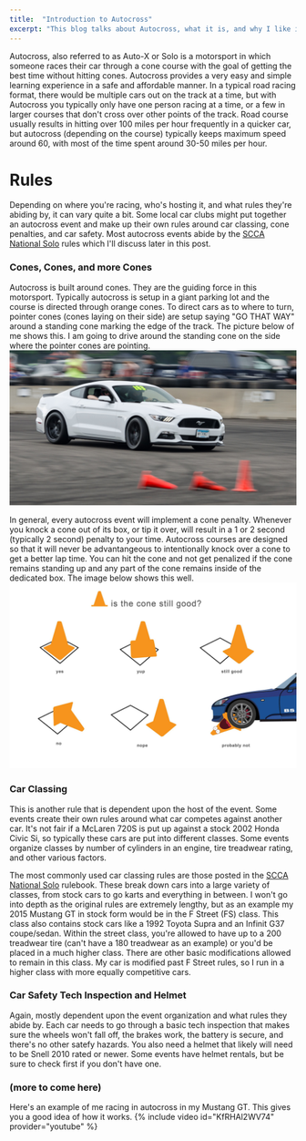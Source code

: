```yaml
---
title:  "Introduction to Autocross"
excerpt: "This blog talks about Autocross, what it is, and why I like it!"
---
```

Autocross, also referred to as Auto-X or Solo is a motorsport in which someone races their car through a cone course with the goal of getting the best time without hitting cones. Autocross provides a very easy and simple learning experience in a safe and affordable manner. In a typical road racing format, there would be multiple cars out on the track at a time, but with Autocross you typically only have one person racing at a time, or a few in larger courses that don't cross over other points of the track. Road course usually results in hitting over 100 miles per hour frequently in a quicker car, but autocross (depending on the course) typically keeps maximum speed around 60, with most of the time spent around 30-50 miles per hour.

# Rules
Depending on where you're racing, who's hosting it, and what rules they're abiding by, it can vary quite a bit. Some local car clubs might put together an autocross event and make up their own rules around car classing, cone penalties, and car safety. Most autocross events abide by the [SCCA National Solo](https://www.scca.com/pages/solo-cars-and-rules) rules which I'll discuss later in this post.

### Cones, Cones, and more Cones
Autocross is built around cones. They are the guiding force in this motorsport. Typically autocross is setup in a giant parking lot and the course is directed through orange cones. To direct cars as to where to turn, pointer cones (cones laying on their side) are setup saying "GO THAT WAY" around a standing cone marking the edge of the track. The picture below of me shows this. I am going to drive around the standing cone on the side where the pointer cones are pointing.
![Cone Example](/assets/images/coneexample.jpg)

In general, every autocross event will implement a cone penalty. Whenever you knock a cone out of its box, or tip it over, will result in a 1 or 2 second (typically 2 second) penalty to your time. Autocross courses are designed so that it will never be advantangeous to intentionally knock over a cone to get a better lap time. You can hit the cone and not get penalized if the cone remains standing up and any part of the cone remains inside of the dedicated box. The image below shows this well.
![Cone Box](/assets/images/conepenalty.jpg)

### Car Classing
This is another rule that is dependent upon the host of the event. Some events create their own rules around what car competes against another car. It's not fair if a McLaren 720S is put up against a stock 2002 Honda Civic Si, so typically these cars are put into different classes. Some events organize classes by number of cylinders in an engine, tire treadwear rating, and other various factors. 

The most commonly used car classing rules are those posted in the [SCCA National Solo](https://www.scca.com/pages/solo-cars-and-rules) rulebook. These break down cars into a large variety of classes, from stock cars to go karts and everything in between. I won't go into depth as the original rules are extremely lengthy, but as an example my 2015 Mustang GT in stock form would be in the F Street (FS) class. This class also contains stock cars like a 1992 Toyota Supra and an Infinit G37 coupe/sedan. Within the street class, you're allowed to have up to a 200 treadwear tire (can't have a 180 treadwear as an example) or you'd be placed in a much higher class. There are other basic modifications allowed to remain in this class. My car is modified past F Street rules, so I run in a higher class with more equally competitive cars.

### Car Safety Tech Inspection and Helmet
Again, mostly dependent upon the event organization and what rules they abide by. Each car needs to go through a basic tech inspection that makes sure the wheels won't fall off, the brakes work, the battery is secure, and there's no other satefy hazards. You also need a helmet that likely will need to be Snell 2010 rated or newer. Some events have helmet rentals, but be sure to check first if you don't have one.

### (more to come here)

Here's an example of me racing in autocross in my Mustang GT. This gives you a good idea of how it works.
{% include video id="KfRHAl2WV74" provider="youtube" %}

